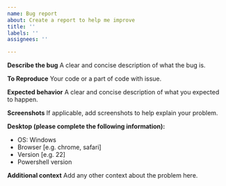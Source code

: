 ```yaml
---
name: Bug report
about: Create a report to help me improve
title: ''
labels: ''
assignees: ''

---
```


**Describe the bug**
A clear and concise description of what the bug is.

**To Reproduce**
Your code or a part of code with issue.

**Expected behavior**
A clear and concise description of what you expected to happen.

**Screenshots**
If applicable, add screenshots to help explain your problem.

**Desktop (please complete the following information):**
 - OS: Windows
 - Browser [e.g. chrome, safari]
 - Version [e.g. 22]
 - Powershell version

**Additional context**
Add any other context about the problem here.
